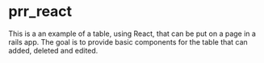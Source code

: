 # prr_react
This is a an example of a table, using React, that can be put on a page in a rails app.
The goal is to provide basic components for the table that can added, deleted and edited.
